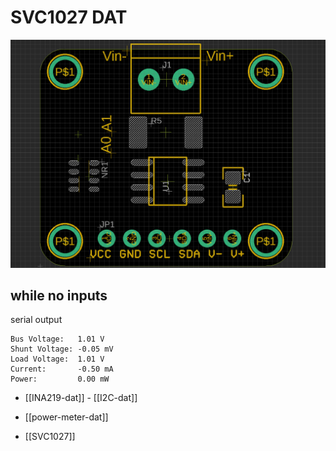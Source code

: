 
# SVC1027 DAT 

![](17-37-17-24-07-2023.png)



## while no inputs 

serial output 

    Bus Voltage:   1.01 V
    Shunt Voltage: -0.05 mV
    Load Voltage:  1.01 V
    Current:       -0.50 mA
    Power:         0.00 mW



- [[INA219-dat]] - [[I2C-dat]]

- [[power-meter-dat]]

- [[SVC1027]]